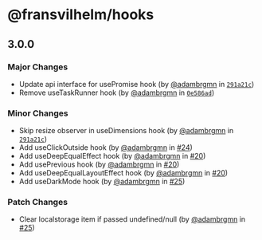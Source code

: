 # @fransvilhelm/hooks

## 3.0.0
### Major Changes

- Update api interface for usePromise hook (by [@adambrgmn](https://github.com/adambrgmn) in [`291a21c`](https://github.com/adambrgmn/hooks/commit/291a21c85dbc3613e017c56c54e6c9785b2e8d02))
- Remove useTaskRunner hook (by [@adambrgmn](https://github.com/adambrgmn) in [`0e586ad`](https://github.com/adambrgmn/hooks/commit/0e586ad6c19831a1faf61915e35b1769ea8bc95e))

### Minor Changes

- Skip resize observer in useDimensions hook (by [@adambrgmn](https://github.com/adambrgmn) in [`291a21c`](https://github.com/adambrgmn/hooks/commit/291a21c85dbc3613e017c56c54e6c9785b2e8d02))
- Add useClickOutside hook (by [@adambrgmn](https://github.com/adambrgmn) in [#24](https://github.com/adambrgmn/hooks/pull/24))
- Add useDeepEqualEffect hook (by [@adambrgmn](https://github.com/adambrgmn) in [#20](https://github.com/adambrgmn/hooks/pull/20))
- Add usePrevious hook (by [@adambrgmn](https://github.com/adambrgmn) in [#20](https://github.com/adambrgmn/hooks/pull/20))
- Add useDeepEqualLayoutEffect hook (by [@adambrgmn](https://github.com/adambrgmn) in [#20](https://github.com/adambrgmn/hooks/pull/20))
- Add useDarkMode hook (by [@adambrgmn](https://github.com/adambrgmn) in [#25](https://github.com/adambrgmn/hooks/pull/25))

### Patch Changes

- Clear localstorage item if passed undefined/null (by [@adambrgmn](https://github.com/adambrgmn) in [#25](https://github.com/adambrgmn/hooks/pull/25))
